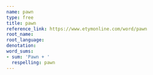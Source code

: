 ```yaml
---
name: pawn
type: free
title: pawn
reference_link: https://www.etymonline.com/word/pawn
root_name: 
root_language: 
denotation: 
word_sums:
- sum: 'Pawn + '
  respelling: pawn
---
```

